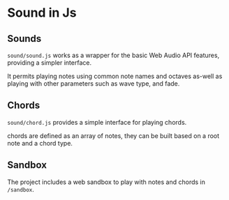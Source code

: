 # Sound in Js

## Sounds

`sound/sound.js` works as a wrapper for the basic Web Audio API features, providing a simpler interface.

It permits playing notes using common note names and octaves as-well as playing with other parameters such as wave type, and fade.

## Chords

`sound/chord.js` provides a simple interface for playing chords.

chords are defined as an array of notes, they can be built based on a root note and a chord type.

## Sandbox

The project includes a web sandbox to play with notes and chords in `/sandbox`.
